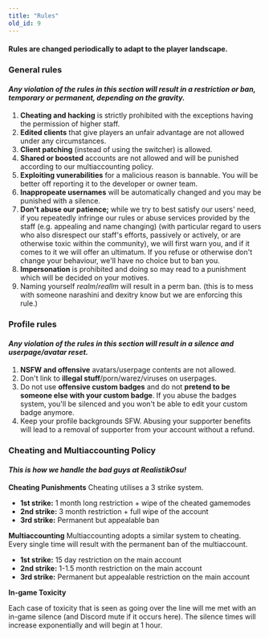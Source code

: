 ```yaml
---
title: "Rules"
old_id: 9
---
```

<h4 class="cenetered">Rules are changed periodically to adapt to the player landscape.</h4>

<h3><i class="game icon"></i> General rules</h3>

#### _Any violation of the rules in this section will result in a **restriction or ban, temporary or permanent**, depending on the gravity._

1. **Cheating and hacking** is strictly prohibited with the exceptions having the permission of higher staff.
2. **Edited clients** that give players an unfair advantage are not allowed under any circumstances.
3. **Client patching** (instead of using the switcher) is allowed.
4. **Shared or boosted** accounts are not allowed and will be punished according to our multiaccounting policy.
5. **Exploiting vunerabilities** for a malicious reason is bannable. You will be better off reporting it to the developer or owner team.
6. **Inappropeate usernames** will be automatically changed and you may be punished with a silence.
7. **Don't abuse our patience;** while we try to best satisfy our users' need, if you repeatedly infringe our rules or abuse services provided by the staff (e.g. appealing and name changing) (with particular regard to users who also disrespect our staff's efforts, passively or actively, or are otherwise toxic within the community), we will first warn you, and if it comes to it we will offer an ultimatum. If you refuse or otherwise don't change your behaviour, we'll have no choice but to ban you.
8. **Impersonation** is prohibited and doing so may read to a punishment which will be decided on your motives.
9. Naming yourself *realm*/*reallm* will result in a perm ban. (this is to mess with someone narashini and dexitry know but we are enforcing this rule.)

<h3><i class="user icon"></i> Profile rules</h3>

#### _Any violation of the rules in this section will result in a **silence and userpage/avatar reset**._

1. **NSFW and offensive** avatars/userpage contents are not allowed.
2. Don't link to **illegal stuff**/porn/warez/viruses on userpages.
3. Do not use **offensive custom badges** and do not **pretend to be someone else with your custom badge**. If you abuse the badges system, you'll be silenced and you won't be able to edit your custom badge anymore.
4. Keep your profile backgrounds SFW. Abusing your supporter benefits will lead to a removal of supporter from your account without a refund.

<h3><i class="file text outline icon"></i> Cheating and Multiaccounting Policy</h3>

#### _This is how we handle the bad guys at RealistikOsu!_

**Cheating Punishments**
Cheating utilises a 3 strike system.

- **1st strike:** 1 month long restriction + wipe of the cheated gamemodes
- **2nd strike:** 3 month restriction + full wipe of the account
- **3rd strike:** Permanent but appealable ban

**Multiaccounting**
Multiaccounting adopts a similar system to cheating. Every single time will result with the permanent ban of the multiaccount.

- **1st strike:** 15 day restriction on the main account
- **2nd strike:** 1-1.5 month restriction on the main account
- **3rd strike:** Permanent but appealable restriction on the main account

**In-game Toxicity**

Each case of toxicity that is seen as going  over the line will me met with an in-game silence (and Discord mute if it occurs here). The silence times will increase exponentially and will begin at 1 hour.

